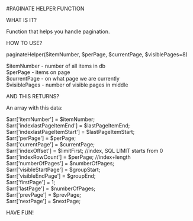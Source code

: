 #PAGINATE HELPER FUNCTION
                                                                                                                                                      
WHAT IS IT?

Function that helps you handle pagination.

HOW TO USE?

paginateHelper($itemNumber, $perPage, $currentPage, $visiblePages=8)    

$itemNumber - number of all items in db  
$perPage - items on page    
$currentPage - on what page we are currently    
$visiblePages - number of visible pages in middle    

AND THIS RETURNS?     

An array with this data:   

$arr['itemNumber'] =             $itemNumber;       
$arr['indexlastPageItemEnd'] =   $lastPageItemEnd;      
$arr['indexlastPageItemStart'] = $lastPageItemStart;       
$arr['perPage'] =                $perPage;      
$arr['currentPage'] =            $currentPage;    
$arr['indexOffset'] =            $limitFirst;     //index, SQL LIMIT starts from 0    
$arr['indexRowCount'] =          $perPage;        //index+length    
$arr['numberOfPages'] =          $numberOfPages;    
$arr['visibleStartPage'] =       $groupStart;    
$arr['visibleEndPage'] =         $groupEnd;		  							 
$arr['firstPage'] = 1;              
$arr['lastPage'] =               $numberOfPages;	     
$arr['prevPage'] =               $prevPage;	      
$arr['nextPage'] =               $nextPage;	     
       
HAVE FUN!   
